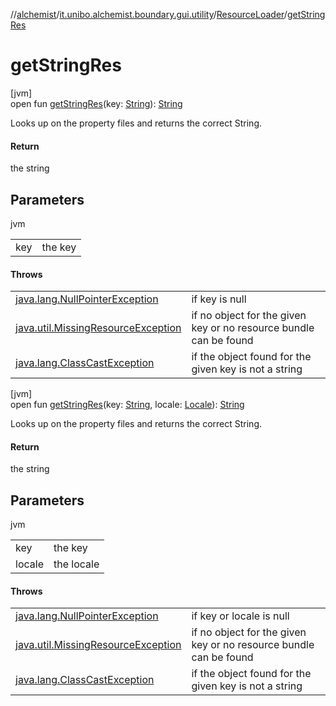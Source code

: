 //[alchemist](../../../index.md)/[it.unibo.alchemist.boundary.gui.utility](../index.md)/[ResourceLoader](index.md)/[getStringRes](get-string-res.md)

# getStringRes

[jvm]\
open fun [getStringRes](get-string-res.md)(key: [String](https://docs.oracle.com/javase/8/docs/api/java/lang/String.html)): [String](https://docs.oracle.com/javase/8/docs/api/java/lang/String.html)

Looks up on the property files and returns the correct String.

#### Return

the string

## Parameters

jvm

| | |
|---|---|
| key | the key |

#### Throws

| | |
|---|---|
| [java.lang.NullPointerException](https://docs.oracle.com/javase/8/docs/api/java/lang/NullPointerException.html) | if key is null |
| [java.util.MissingResourceException](https://docs.oracle.com/javase/8/docs/api/java/util/MissingResourceException.html) | if no object for the given key or no resource bundle can be found |
| [java.lang.ClassCastException](https://docs.oracle.com/javase/8/docs/api/java/lang/ClassCastException.html) | if the object found for the given key is not a string |

[jvm]\
open fun [getStringRes](get-string-res.md)(key: [String](https://docs.oracle.com/javase/8/docs/api/java/lang/String.html), locale: [Locale](https://docs.oracle.com/javase/8/docs/api/java/util/Locale.html)): [String](https://docs.oracle.com/javase/8/docs/api/java/lang/String.html)

Looks up on the property files and returns the correct String.

#### Return

the string

## Parameters

jvm

| | |
|---|---|
| key | the key |
| locale | the locale |

#### Throws

| | |
|---|---|
| [java.lang.NullPointerException](https://docs.oracle.com/javase/8/docs/api/java/lang/NullPointerException.html) | if key or locale is null |
| [java.util.MissingResourceException](https://docs.oracle.com/javase/8/docs/api/java/util/MissingResourceException.html) | if no object for the given key or no resource bundle can be found |
| [java.lang.ClassCastException](https://docs.oracle.com/javase/8/docs/api/java/lang/ClassCastException.html) | if the object found for the given key is not a string |
